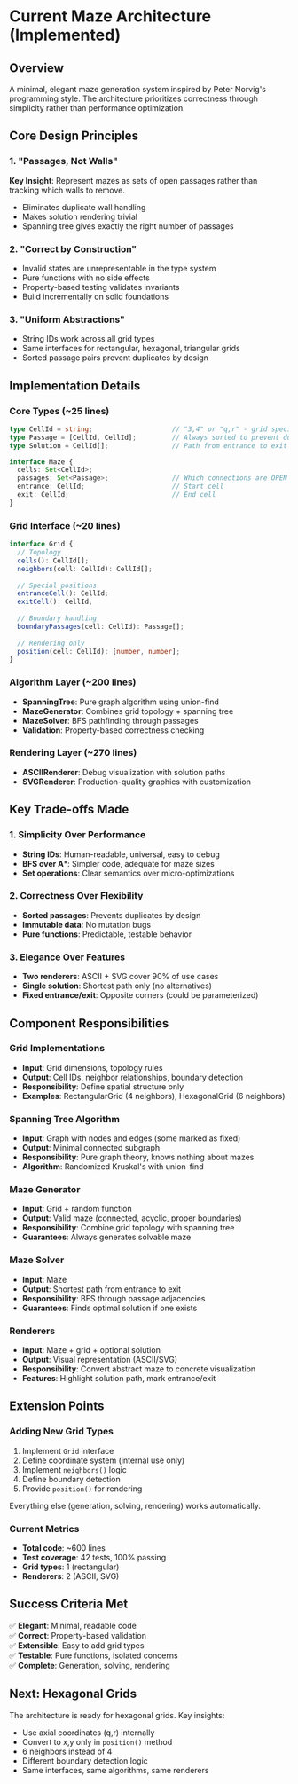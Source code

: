 # Current Maze Architecture (Implemented)

## Overview
A minimal, elegant maze generation system inspired by Peter Norvig's programming style. The architecture prioritizes correctness through simplicity rather than performance optimization.

## Core Design Principles

### 1. "Passages, Not Walls" 
**Key Insight**: Represent mazes as sets of open passages rather than tracking which walls to remove.
- Eliminates duplicate wall handling
- Makes solution rendering trivial
- Spanning tree gives exactly the right number of passages

### 2. "Correct by Construction"
- Invalid states are unrepresentable in the type system
- Pure functions with no side effects
- Property-based testing validates invariants
- Build incrementally on solid foundations

### 3. "Uniform Abstractions"
- String IDs work across all grid types
- Same interfaces for rectangular, hexagonal, triangular grids
- Sorted passage pairs prevent duplicates by design

## Implementation Details

### Core Types (~25 lines)
```typescript
type CellId = string;                    // "3,4" or "q,r" - grid specific
type Passage = [CellId, CellId];         // Always sorted to prevent duplicates
type Solution = CellId[];                // Path from entrance to exit

interface Maze {
  cells: Set<CellId>;
  passages: Set<Passage>;                // Which connections are OPEN
  entrance: CellId;                      // Start cell
  exit: CellId;                          // End cell
}
```

### Grid Interface (~20 lines)
```typescript
interface Grid {
  // Topology
  cells(): CellId[];
  neighbors(cell: CellId): CellId[];
  
  // Special positions
  entranceCell(): CellId;
  exitCell(): CellId;
  
  // Boundary handling
  boundaryPassages(cell: CellId): Passage[];
  
  // Rendering only
  position(cell: CellId): [number, number];
}
```

### Algorithm Layer (~200 lines)
- **SpanningTree**: Pure graph algorithm using union-find
- **MazeGenerator**: Combines grid topology + spanning tree
- **MazeSolver**: BFS pathfinding through passages
- **Validation**: Property-based correctness checking

### Rendering Layer (~270 lines)
- **ASCIIRenderer**: Debug visualization with solution paths
- **SVGRenderer**: Production-quality graphics with customization

## Key Trade-offs Made

### 1. Simplicity Over Performance
- **String IDs**: Human-readable, universal, easy to debug
- **BFS over A***: Simpler code, adequate for maze sizes
- **Set operations**: Clear semantics over micro-optimizations

### 2. Correctness Over Flexibility  
- **Sorted passages**: Prevents duplicates by design
- **Immutable data**: No mutation bugs
- **Pure functions**: Predictable, testable behavior

### 3. Elegance Over Features
- **Two renderers**: ASCII + SVG cover 90% of use cases
- **Single solution**: Shortest path only (no alternatives)
- **Fixed entrance/exit**: Opposite corners (could be parameterized)

## Component Responsibilities

### Grid Implementations
- **Input**: Grid dimensions, topology rules
- **Output**: Cell IDs, neighbor relationships, boundary detection
- **Responsibility**: Define spatial structure only
- **Examples**: RectangularGrid (4 neighbors), HexagonalGrid (6 neighbors)

### Spanning Tree Algorithm
- **Input**: Graph with nodes and edges (some marked as fixed)
- **Output**: Minimal connected subgraph
- **Responsibility**: Pure graph theory, knows nothing about mazes
- **Algorithm**: Randomized Kruskal's with union-find

### Maze Generator
- **Input**: Grid + random function
- **Output**: Valid maze (connected, acyclic, proper boundaries)
- **Responsibility**: Combine grid topology with spanning tree
- **Guarantees**: Always generates solvable maze

### Maze Solver
- **Input**: Maze
- **Output**: Shortest path from entrance to exit
- **Responsibility**: BFS through passage adjacencies
- **Guarantees**: Finds optimal solution if one exists

### Renderers
- **Input**: Maze + grid + optional solution
- **Output**: Visual representation (ASCII/SVG)
- **Responsibility**: Convert abstract maze to concrete visualization
- **Features**: Highlight solution path, mark entrance/exit

## Extension Points

### Adding New Grid Types
1. Implement `Grid` interface
2. Define coordinate system (internal use only)
3. Implement `neighbors()` logic
4. Define boundary detection
5. Provide `position()` for rendering

Everything else (generation, solving, rendering) works automatically.

### Current Metrics
- **Total code**: ~600 lines
- **Test coverage**: 42 tests, 100% passing
- **Grid types**: 1 (rectangular)
- **Renderers**: 2 (ASCII, SVG)

## Success Criteria Met
✅ **Elegant**: Minimal, readable code  
✅ **Correct**: Property-based validation  
✅ **Extensible**: Easy to add grid types  
✅ **Testable**: Pure functions, isolated concerns  
✅ **Complete**: Generation, solving, rendering  

## Next: Hexagonal Grids

The architecture is ready for hexagonal grids. Key insights:
- Use axial coordinates (q,r) internally
- Convert to x,y only in `position()` method  
- 6 neighbors instead of 4
- Different boundary detection logic
- Same interfaces, same algorithms, same renderers